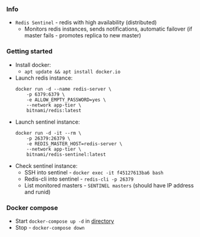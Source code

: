 ### Info
* `Redis Sentinel` - redis with high availability (distributed)
    * Monitors redis instances, sends notifications, automatic failover (if master fails - promotes replica to new master)
    
### Getting started
* Install docker:
    * `apt update && apt install docker.io`
* Launch redis instance:
    ```
    docker run -d --name redis-server \
        -p 6379:6379 \
        -e ALLOW_EMPTY_PASSWORD=yes \
        --network app-tier \
        bitnami/redis:latest
    ```
* Launch sentinel instance:
    ```
    docker run -d -it --rm \
        -p 26379:26379 \
        -e REDIS_MASTER_HOST=redis-server \
        --network app-tier \
        bitnami/redis-sentinel:latest
    ```
* Check sentinel instance:
    * SSH into sentinel - `docker exec -it f45127613ba6 bash`
    * Redis-cli into sentinel - `redis-cli -p 26379`
    * List monitored masters - `SENTINEL masters` (should have IP address and runid)

### Docker compose
* Start `docker-compose up -d` in [directory](sentinel)
* Stop - `docker-compose down`

